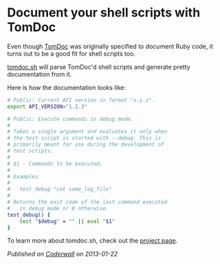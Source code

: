 # Document your shell scripts with TomDoc

Even though [TomDoc](http://tomdoc.org) was originally specified to document Ruby code, it turns out to be a good fit for shell scripts too.

[tomdoc.sh](http://mlafeldt.github.com/tomdoc.sh) will parse TomDoc'd shell scripts and generate pretty documentation from it.

Here is how the documentation looks like:

```sh
# Public: Current API version in format "x.y.z".
export API_VERSION="1.2.3"

# Public: Execute commands in debug mode.
#
# Takes a single argument and evaluates it only when
# the test script is started with --debug. This is
# primarily meant for use during the development of
# test scripts.
#
# $1 - Commands to be executed.
#
# Examples
#
#   test_debug "cat some_log_file"
#
# Returns the exit code of the last command executed
#   in debug mode or 0 otherwise.
test_debug() {
	test "$debug" = "" || eval "$1"
}
```

To learn more about tomdoc.sh, check out the [project page](http://mlafeldt.github.com/tomdoc.sh).

_Published on [Coderwall](https://coderwall.com/p/-pcn-q) on 2013-01-22_
